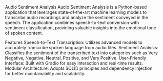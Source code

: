 Audio Sentiment Analysis
Audio Sentiment Analysis is a Python-based application that leverages state-of-the-art machine learning models to transcribe audio recordings and analyze the sentiment conveyed in the speech. The application combines speech-to-text conversion with sentiment classification, providing valuable insights into the emotional tone of spoken content.

Features
Speech-to-Text Transcription: Utilizes advanced models to accurately transcribe spoken language from audio files.
Sentiment Analysis: Classifies the sentiment of the transcribed text into categories such as Very Negative, Negative, Neutral, Positive, and Very Positive.
User-Friendly Interface: Built with Gradio for easy interaction and real-time results.
Modular Architecture: Adopts SOLID principles and dependency injection for better maintainability and scalability.
